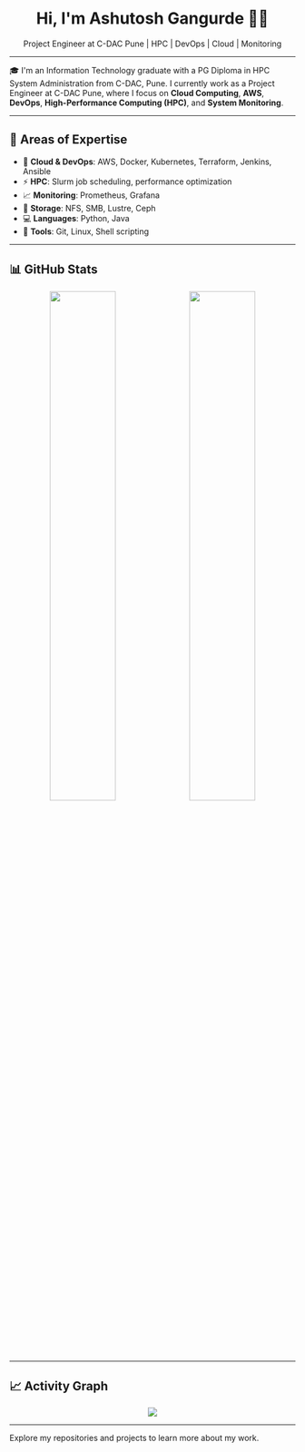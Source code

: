 <!-- Header -->
<h1 align="center">Hi, I'm Ashutosh Gangurde 👨‍💻</h1>
<p align="center">
  Project Engineer at C-DAC Pune | HPC | DevOps | Cloud | Monitoring  
</p>

---

🎓 I'm an Information Technology graduate with a PG Diploma in HPC System Administration from C-DAC, Pune. I currently work as a Project Engineer at C-DAC Pune, where I focus on **Cloud Computing**, **AWS**, **DevOps**, **High-Performance Computing (HPC)**, and **System Monitoring**.

---

## 🔧 Areas of Expertise
- 🚀 **Cloud & DevOps**: AWS, Docker, Kubernetes, Terraform, Jenkins, Ansible  
- ⚡ **HPC**: Slurm job scheduling, performance optimization  
- 📈 **Monitoring**: Prometheus, Grafana  
- 💾 **Storage**: NFS, SMB, Lustre, Ceph  
- 💻 **Languages**: Python, Java  
- 🔧 **Tools**: Git, Linux, Shell scripting  

---

## 📊 GitHub Stats

<p align="center">
  <img src="https://github-readme-stats.vercel.app/api?username=ASHUTOSH-SG&show_icons=true&theme=tokyonight" width="48%" />
  <img src="https://github-readme-streak-stats.herokuapp.com/?user=ASHUTOSH-SG&theme=tokyonight" width="48%" />
</p>

---

## 📈 Activity Graph

<p align="center">
  <img src="https://github-readme-activity-graph.cyclic.app/graph?username=ASHUTOSH-SG&theme=github-compact" />
</p>

---

Explore my repositories and projects to learn more about my work.
